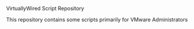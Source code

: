 VirtuallyWired Script Repository

This repository contains some scripts primarily for VMware Administrators
